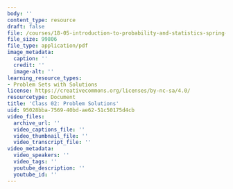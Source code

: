 ```yaml
---
body: ''
content_type: resource
draft: false
file: /courses/18-05-introduction-to-probability-and-statistics-spring-2022/mit18_05_s22_class02_pset_sol.pdf
file_size: 99806
file_type: application/pdf
image_metadata:
  caption: ''
  credit: ''
  image-alt: ''
learning_resource_types:
- Problem Sets with Solutions
license: https://creativecommons.org/licenses/by-nc-sa/4.0/
resourcetype: Document
title: 'Class 02: Problem Solutions'
uid: 95028bba-7569-40bd-ae62-51c50175d4cb
video_files:
  archive_url: ''
  video_captions_file: ''
  video_thumbnail_file: ''
  video_transcript_file: ''
video_metadata:
  video_speakers: ''
  video_tags: ''
  youtube_description: ''
  youtube_id: ''
---
```

